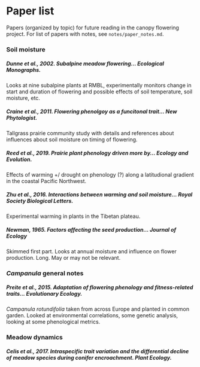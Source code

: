 # Paper list

Papers (organized by topic) for future reading in the canopy flowering project. For list of papers with notes, see `notes/paper_notes.md`.

### Soil moisture

##### Dunne et al., 2002. Subalpine meadow flowering... Ecological Monographs.

Looks at nine subalpine plants at RMBL, experimentally monitors change in start and duration of flowering and possible effects of soil temperature, soil moisture, etc.

##### Craine et al., 2011. Flowering phenolgoy as a funcitonal trait... New Phytologist.

Tallgrass prairie community study with details and references about influences about soil moisture on timing of flowering.

##### Reed et al., 2019. Prairie plant phenology driven more by... Ecology and Evolution.

Effects of warming +/ drought on phenology (?) along a latitudional gradient in the coastal Pacific Northwest.

##### Zhu et al., 2016. Interactions between warming and soil moisture... Royal Society Biological Letters.

Experimental warming in plants in the Tibetan plateau.

##### Newman, 1965. Factors affecting the seed production... Journal of Ecology

Skimmed first part. Looks at annual moisture and influence on flower production. Long. May or may not be relevant.

### *Campanula* general notes

##### Preite et al., 2015. Adaptation of flowering phenology and fitness-related traits... Evolutionary Ecology.

*Campanula rotundifolia* taken from across Europe and planted in common garden. Looked at environmental correlations, some genetic analysis, looking at some phenological metrics.

### Meadow dynamics

##### Celis et al., 2017. Intraspecific trait variation and the differential decline of meadow species during conifer encroachment. Plant Ecology.

